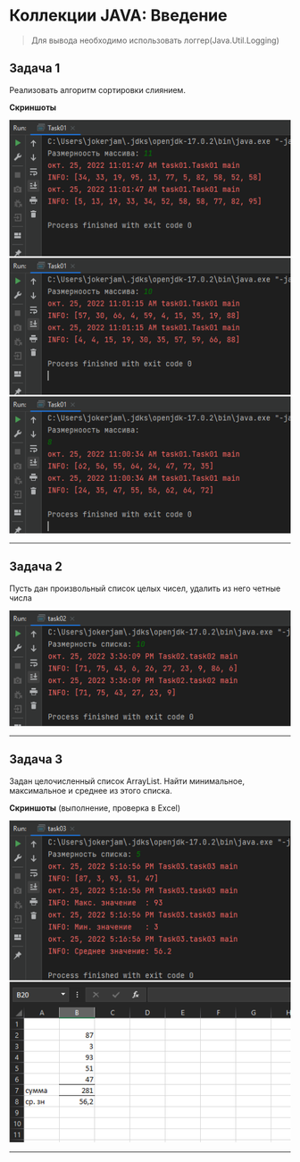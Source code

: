 # Коллекции JAVA: Введение

> Для вывода необходимо использовать логгер(Java.Util.Logging)


## Задача 1
Реализовать алгоритм сортировки слиянием.

**Скриншоты**

!["Скрин 1"](ScreenShots/task_01_01.png "Screen_1")
!["Скрин 2"](ScreenShots/task_01_02.png "Screen_2")
!["Скрин 3"](ScreenShots/task_01_03.png "Screen_3")

---

## Задача 2

Пусть дан произвольный список целых чисел, удалить из него четные числа

!["Скрин 1"](ScreenShots/task_02_01.png "Screen_1")

---

## Задача 3 

Задан целочисленный список ArrayList. Найти минимальное, максимальное и среднее из этого списка.

**Скриншоты** (выполнение, проверка в Excel)

!["Скрин 1"](/ScreenShots/task_03_01.png "Screen 1")
!["Скрин 2"](/ScreenShots/task_03_02.png "Screen 2")

---